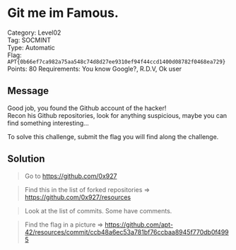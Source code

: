 # Git me im Famous.

Category: Level02  
Tag: SOCMINT  
Type: Automatic  
Flag: `APT{0b66ef7ca982a75aa548c74d8d27ee9310ef94f44ccd1400d08782f0468ea729}`  
Points: 80
Requirements: You know Google?, R.D.V, Ok user

## Message

Good job, you found the Github account of the hacker!  
Recon his Github repositories, look for anything suspicious, maybe you can find something interesting...  

To solve this challenge, submit the flag you will find along the challenge.

## Solution

> Go to https://github.com/0x927 

> Find this in the list of forked repositories => https://github.com/0x927/resources 

> Look at the list of commits. Some have comments.
 
> Find the flag in a picture => https://github.com/apt-42/resources/commit/ccb48a6ec53a781bf76ccbaa8945f770db0f4995 
